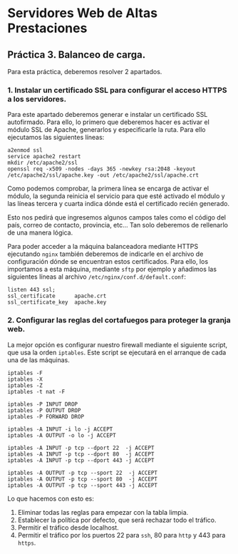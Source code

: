 # Servidores Web de Altas Prestaciones
## Práctica 3. Balanceo de carga.

Para esta práctica, deberemos resolver 2 apartados.

### 1. Instalar un certificado SSL para configurar el acceso HTTPS a los servidores.

Para este apartado deberemos generar e instalar un certificado SSL autofirmado. Para ello, lo primero que deberemos hacer es activar el módulo SSL de Apache, generarlos y especificarle la ruta. Para ello ejecutamos las siguientes líneas:

```
a2enmod ssl
service apache2 restart
mkdir /etc/apache2/ssl
openssl req -x509 -nodes -days 365 -newkey rsa:2048 -keyout /etc/apache2/ssl/apache.key -out /etc/apache2/ssl/apache.crt
```

Como podemos comprobar, la primera línea se encarga de activar el módulo, la segunda reinicia el servicio para que esté activado el módulo y las líneas tercera y cuarta indica dónde está el certificado recién generado.

Esto nos pedirá que ingresemos algunos campos tales como el código del país, correo de contacto, provincia, etc... Tan solo deberemos de rellenarlo de una manera lógica.

Para poder acceder a la máquina balanceadora mediante HTTPS ejecutando `nginx` también deberemos de indicarle en el archivo de configuración dónde se encuentran estos certificados. Para ello, los importamos a esta máquina, mediante `sftp` por ejemplo y añadimos las siguientes líneas al archivo `/etc/nginx/conf.d/default.conf`:

```
listen 443 ssl;
ssl_certificate      apache.crt
ssl_certificate_key  apache.key
```

### 2. Configurar las reglas del cortafuegos para proteger la granja web.

La mejor opción es configurar nuestro firewall mediante el siguiente script, que usa la orden `iptables`. Este script se ejecutará en el arranque de cada una de las máquinas.
```
iptables -F
iptables -X
iptables -Z
iptables -t nat -F

iptables -P INPUT DROP
iptables -P OUTPUT DROP
iptables -P FORWARD DROP

iptables -A INPUT -i lo -j ACCEPT
iptables -A OUTPUT -o lo -j ACCEPT

iptables -A INPUT -p tcp --dport 22  -j ACCEPT
iptables -A INPUT -p tcp --dport 80  -j ACCEPT
iptables -A INPUT -p tcp --dport 443 -j ACCEPT

iptables -A OUTPUT -p tcp --sport 22  -j ACCEPT
iptables -A OUTPUT -p tcp --sport 80  -j ACCEPT
iptables -A OUTPUT -p tcp --sport 443 -j ACCEPT
```
Lo que hacemos con esto es:
1. Eliminar todas las reglas para empezar con la tabla limpia.
2. Establecer la política por defecto, que será rechazar todo el tráfico.
3. Permitir el tráfico desde localhost.
4. Permitir el tráfico por los puertos 22 para `ssh`, 80 para `http` y 443 para `https`.
